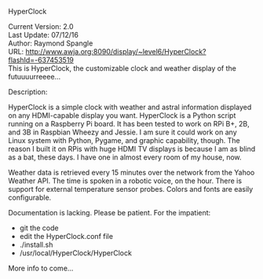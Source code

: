 HyperClock

Current Version: 2.0<br>
Last Update: 07/12/16<br>
Author: Raymond Spangle<br>
URL: http://www.awja.org:8090/display/~level6/HyperClock?flashId=-637453519<br>
This is HyperClock, the customizable clock and weather display of the futuuuurreeee... <br>



Description:

HyperClock is a simple clock with weather and astral information displayed on any HDMI-capable 
display you want. HyperClock is a Python script running on a Raspberry Pi board. It has been 
tested to work on RPi B+, 2B, and 3B in Raspbian Wheezy and Jessie.  I am sure it could work on 
any Linux system with Python, Pygame, and graphic capability, though.  The reason I built it on RPis
with huge HDMI TV displays is because I am as blind as a bat, these days.  I have one in almost 
every room of my house, now.

Weather data is retrieved every 15 minutes over the network from the Yahoo Weather API. The time is 
spoken in a robotic voice, on the hour.  There is support for external temperature sensor probes.
Colors and fonts are easily configurable.

Documentation is lacking.  Please be patient.  For the impatient:
- git the code
- edit the HyperClock.conf file
- ./install.sh
- /usr/local/HyperClock/HyperClock

More info to come...
